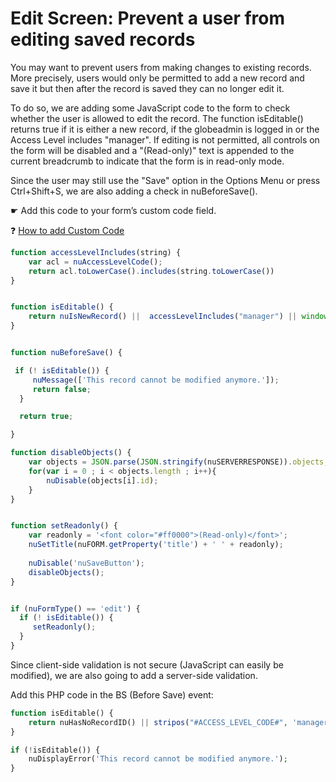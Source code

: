# Edit Screen: Prevent a user from editing saved records

You may want to prevent users from making changes to existing records.
More precisely, users would only be permitted to add a new record and save it but then after the record is saved they can no longer edit it.

To do so, we are adding some JavaScript code to the form to check whether the user is allowed to edit the record.
The function isEditable() returns true if it is either a new record, if the globeadmin is logged in or the Access Level includes "manager".
If editing is not permitted, all controls on the form will be disabled and a "(Read-only)" text is appended to the current breadcrumb to indicate that the form is in read-only mode.

Since the user may still use the "Save" option in the Options Menu or press Ctrl+Shift+S, we are also adding a check in nuBeforeSave().


☛  Add this code to your form’s custom code field.

❓ [How to add Custom Code](/codelib/common/form_add_custom_code_javascript.gif)

```javascript
function accessLevelIncludes(string) {
	var acl = nuAccessLevelCode();
	return acl.toLowerCase().includes(string.toLowerCase())
}


function isEditable() {
    return nuIsNewRecord() ||  accessLevelIncludes("manager") || window.global_access;
}


function nuBeforeSave() {

 if (! isEditable()) {
     nuMessage(['This record cannot be modified anymore.']);
     return false;
  }

  return true;

}

function disableObjects() {
	var objects = JSON.parse(JSON.stringify(nuSERVERRESPONSE)).objects;
	for(var i = 0 ; i < objects.length ; i++){
		nuDisable(objects[i].id);
	}
}


function setReadonly() {
    var readonly = '<font color="#ff0000">(Read-only)</font>';
    nuSetTitle(nuFORM.getProperty('title') + ' ' + readonly);
    
    nuDisable('nuSaveButton');    
    disableObjects();
}


if (nuFormType() == 'edit') {
  if (! isEditable()) {
     setReadonly();
  }
}

```

Since client-side validation is not secure (JavaScript can easily be modified), we are also going to add a server-side validation.

Add this PHP code in the BS (Before Save) event:

```php
function isEditable() {
    return nuHasNoRecordID() || stripos("#ACCESS_LEVEL_CODE#", 'manager') > - 1 || "#GLOBAL_ACCESS#" == '1';
}

if (!isEditable()) {
    nuDisplayError('This record cannot be modified anymore.');
}
```
